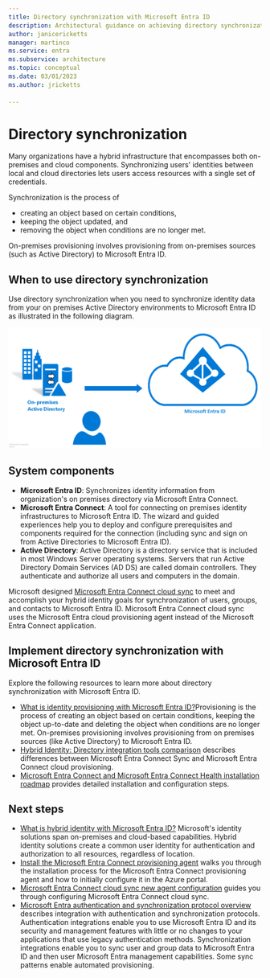```yaml
---
title: Directory synchronization with Microsoft Entra ID
description: Architectural guidance on achieving directory synchronization with Microsoft Entra ID.
author: janicericketts
manager: martinco
ms.service: entra
ms.subservice: architecture
ms.topic: conceptual
ms.date: 03/01/2023
ms.author: jricketts

---
```

# Directory synchronization

Many organizations have a hybrid infrastructure that encompasses both on-premises and cloud components. Synchronizing users' identities between local and cloud directories lets users access resources with a single set of credentials.

Synchronization is the process of 

* creating an object based on certain conditions,
* keeping the object updated, and
* removing the object when conditions are no longer met.

On-premises provisioning involves provisioning from on-premises sources (such as Active Directory) to Microsoft Entra ID. 

## When to use directory synchronization

Use directory synchronization when you need to synchronize identity data from your on premises Active Directory environments to Microsoft Entra ID as illustrated in the following diagram.

![architectural diagram](./media/authentication-patterns/dir-sync-auth.png)

## System components

* **Microsoft Entra ID**: Synchronizes identity information from organization's on premises directory via Microsoft Entra Connect.
* **Microsoft Entra Connect**: A tool for connecting on premises identity infrastructures to Microsoft Entra ID. The wizard and guided experiences help you to deploy and configure prerequisites and components required for the connection (including sync and sign on from Active Directories to Microsoft Entra ID).
* **Active Directory**: Active Directory is a directory service that is included in most Windows Server operating systems. Servers that run Active Directory Domain Services (AD DS) are called domain controllers. They authenticate and authorize all users and computers in the domain.

Microsoft designed [Microsoft Entra Connect cloud sync](~/identity/hybrid/cloud-sync/what-is-cloud-sync.md) to meet and accomplish your hybrid identity goals for synchronization of users, groups, and contacts to Microsoft Entra ID. Microsoft Entra Connect cloud sync uses the Microsoft Entra cloud provisioning agent instead of the Microsoft Entra Connect application.

<a name='implement-directory-synchronization-with-azure-ad'></a>

## Implement directory synchronization with Microsoft Entra ID

Explore the following resources to learn more about directory synchronization with Microsoft Entra ID.

* [What is identity provisioning with Microsoft Entra ID?](~/identity/hybrid/what-is-provisioning.md)Provisioning is the process of creating an object based on certain conditions, keeping the object up-to-date and deleting the object when conditions are no longer met. On-premises provisioning involves provisioning from on premises sources (like Active Directory) to Microsoft Entra ID.
* [Hybrid Identity: Directory integration tools comparison](~/identity/hybrid/index.yml) describes differences between Microsoft Entra Connect Sync and Microsoft Entra Connect cloud provisioning.
* [Microsoft Entra Connect and Microsoft Entra Connect Health installation roadmap](~/identity/hybrid/connect/how-to-connect-install-roadmap.md) provides detailed installation and configuration steps.

## Next steps

* [What is hybrid identity with Microsoft Entra ID?](~/identity/hybrid/whatis-hybrid-identity.md) Microsoft's identity solutions span on-premises and cloud-based capabilities. Hybrid identity solutions create a common user identity for authentication and authorization to all resources, regardless of location.
* [Install the Microsoft Entra Connect provisioning agent](~/identity/hybrid/cloud-sync/how-to-install.md) walks you through the installation process for the Microsoft Entra Connect provisioning agent and how to initially configure it in the Azure portal.
* [Microsoft Entra Connect cloud sync new agent configuration](~/identity/hybrid/cloud-sync/how-to-configure.md) guides you through configuring Microsoft Entra Connect cloud sync.
* [Microsoft Entra authentication and synchronization protocol overview](auth-sync-overview.md) describes integration with authentication and synchronization protocols. Authentication integrations enable you to use Microsoft Entra ID and its security and management features with little or no changes to your applications that use legacy authentication methods. Synchronization integrations enable you to sync user and group data to Microsoft Entra ID and then user Microsoft Entra management capabilities. Some sync patterns enable automated provisioning.

